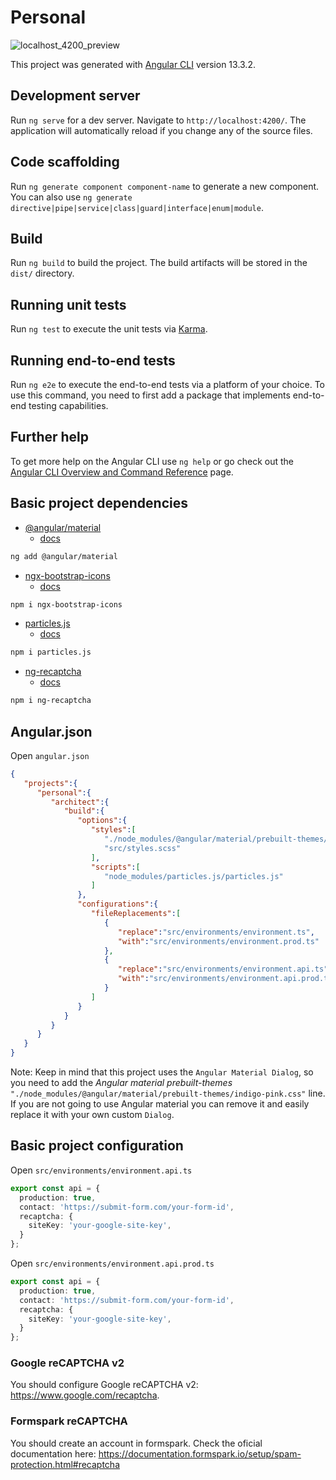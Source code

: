 # Personal

![localhost_4200_preview](https://user-images.githubusercontent.com/15948693/169944540-30507173-b1ea-4db5-8d07-6662de9ad962.png)

This project was generated with [Angular CLI](https://github.com/angular/angular-cli) version 13.3.2.

## Development server

Run `ng serve` for a dev server. Navigate to `http://localhost:4200/`. The application will automatically reload if you change any of the source files.

## Code scaffolding

Run `ng generate component component-name` to generate a new component. You can also use `ng generate directive|pipe|service|class|guard|interface|enum|module`.

## Build

Run `ng build` to build the project. The build artifacts will be stored in the `dist/` directory.

## Running unit tests

Run `ng test` to execute the unit tests via [Karma](https://karma-runner.github.io).

## Running end-to-end tests

Run `ng e2e` to execute the end-to-end tests via a platform of your choice. To use this command, you need to first add a package that implements end-to-end testing capabilities.

## Further help

To get more help on the Angular CLI use `ng help` or go check out the [Angular CLI Overview and Command Reference](https://angular.io/cli) page.

## Basic project dependencies

- [@angular/material](https://material.angular.io/guide/getting-started)
  - [docs](https://material.angular.io/components/categories)
```bash
ng add @angular/material
```

- [ngx-bootstrap-icons](https://www.npmjs.com/package/ngx-bootstrap-icons)
  - [docs](https://avmaisak.github.io/ngx-bootstrap-icons/icons)
```bash
npm i ngx-bootstrap-icons
```

- [particles.js](https://www.npmjs.com/package/particles.js)
  - [docs](https://github.com/VincentGarreau/particles.js)
```bash
npm i particles.js
```

- [ng-recaptcha](https://www.npmjs.com/package/ng-recaptcha)
  - [docs](https://dethariel.github.io/ng-recaptcha/basic)
```bash
npm i ng-recaptcha
```

## Angular.json

Open `angular.json`

```JSON
{
   "projects":{
      "personal":{
         "architect":{
            "build":{
               "options":{
                  "styles":[
                     "./node_modules/@angular/material/prebuilt-themes/indigo-pink.css",
                     "src/styles.scss"
                  ],
                  "scripts":[
                     "node_modules/particles.js/particles.js"
                  ]
               },
               "configurations":{
                  "fileReplacements":[
                     {
                        "replace":"src/environments/environment.ts",
                        "with":"src/environments/environment.prod.ts"
                     },
                     {
                        "replace":"src/environments/environment.api.ts",
                        "with":"src/environments/environment.api.prod.ts"
                     }
                  ]
               }
            }
         }
      }
   }
}
```

Note: Keep in mind that this project uses the `Angular Material Dialog`, so you need to add the *Angular material prebuilt-themes* `"./node_modules/@angular/material/prebuilt-themes/indigo-pink.css"` line. If you are not going to use Angular material you can remove it and easily replace it with your own custom `Dialog`.

## Basic project configuration

Open `src/environments/environment.api.ts`

```typescript
export const api = {
  production: true,
  contact: 'https://submit-form.com/your-form-id',
  recaptcha: {
    siteKey: 'your-google-site-key',
  }
};
```

Open `src/environments/environment.api.prod.ts`

```typescript
export const api = {
  production: true,
  contact: 'https://submit-form.com/your-form-id',
  recaptcha: {
    siteKey: 'your-google-site-key',
  }
};
```

### Google reCAPTCHA v2

You should configure Google reCAPTCHA v2: https://www.google.com/recaptcha.

### Formspark reCAPTCHA

You should create an account in formspark. Check the oficial documentation here: https://documentation.formspark.io/setup/spam-protection.html#recaptcha
